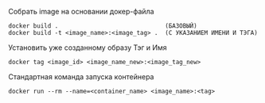 Собрать image на основании докер-файла
```shell
docker build .                              (БАЗОВЫЙ)
docker build -t <image_name>:<image_tag> .  (С УКАЗАНИЕМ ИМЕНИ И ТЭГА)
```

Установить уже созданному образу Тэг и Имя
```shell
docker tag <image_id> <image_name_new>:<image_tag_new>
```

Стандартная команда запуска контейнера
```shell
docker run --rm --name=<container_name> <image_name>:<tag>
```